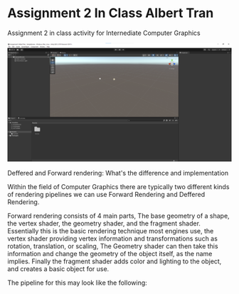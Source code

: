 # Assignment 2 In Class Albert Tran
 Assignment 2 in class activity for Internediate Computer Graphics 

![Screenshot](Base.png)

Deffered and Forward rendering: What's the difference and implementation

Within the field of Computer Graphics there are typically two different kinds of rendering pipelines we can use Forward Rendering and Deffered Rendering.

Forward rendering consists of 4 main parts, The base geometry of a shape, the vertex shader, the geometry shader, and the fragment shader. Essentially this is the basic rendering technique most engines use, the vertex shader providing vertex information and transformations such as rotation, translation, or scaling, The Geometry shader can then take this information and change the geometry of the object itself, as the name implies. Finally the fragment shader adds color and lighting to the object, and creates a basic object for use.

The pipeline for this may look like the following:
